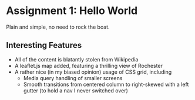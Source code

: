 # Assignment 1: Hello World
Plain and simple, no need to rock the boat.

## Interesting Features
- All of the content is blatantly stolen from Wikipedia
- A leaflet.js map added, featuring a thrilling view of Rochester
- A rather nice (in my biased opinion) usage of CSS grid, including
  - Media query handling of smaller screens
  - Smooth transitions from centered column to right-skewed with a left gutter (to hold a nav I never switched over)
